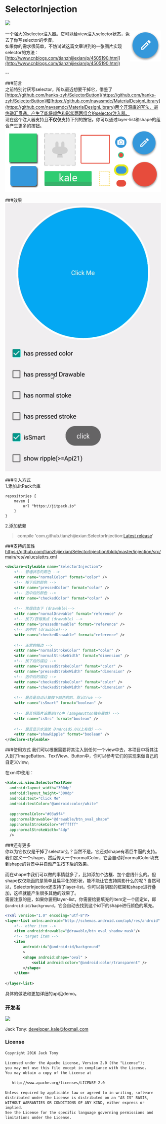 # SelectorInjection    
[![](https://jitpack.io/v/tianzhijiexian/SelectorInjection.svg)](https://jitpack.io/#tianzhijiexian/SelectorInjection)

<img align="right" src='./demoPic/logo.png' width='100' height='100'/>

一个强大的selector注入器。它可以给view注入selector状态，免去了你写selector的步骤。  
如果你的需求很简单，不妨试试这篇文章讲到的一张图片实现selector的方法：[http://www.cnblogs.com/tianzhijiexian/p/4505190.html](http://www.cnblogs.com/tianzhijiexian/p/4505190.html)

--  

###前言   
之前特别讨厌写selector，所以最近想要干掉它，借鉴了[https://github.com/hanks-zyh/SelectorButton](https://github.com/hanks-zyh/SelectorButton)和[https://github.com/navasmdc/MaterialDesignLibrary](https://github.com/navasmdc/MaterialDesignLibrary)两个开源库的写法，最终融汇贯通，产生了能将颜色和形状两两组合的selector注入器。  
现在这个注入器支持且**不仅仅**支持下列的按钮，你可以通过layer-list和shape的组合产生更多的按钮。  
![image](./demoPic/view.png)

###效果   
![](./demoPic/demo.gif)

###引入方式  
1.添加JitPack仓库

```  
repositories {
	maven {
		url "https://jitpack.io"
	}
}
```   

2.添加依赖  
> compile 'com.github.tianzhijiexian:SelectorInjection:[Latest release](https://github.com/tianzhijiexian/SelectorInjection/releases)'

###支持的属性   
https://github.com/tianzhijiexian/SelectorInjection/blob/master/injection/src/main/res/values/attrs.xml   

```xml
<declare-styleable name="SelectorInjection">
    <!-- 普通状态的颜色 -->
    <attr name="normalColor" format="color" />
    <!-- 按下后的颜色 -->
    <attr name="pressedColor" format="color" />
    <!-- 选中后的颜色 -->
    <attr name="checkedColor" format="color" />

    <!-- 常规状态下 (drawable)-->
    <attr name="normalDrawable" format="reference" />
    <!-- 按下/获得焦点 (drawable) -->
    <attr name="pressedDrawable" format="reference" />
    <!-- 选中时 (drawable)-->
    <attr name="checkedDrawable" format="reference" />

    <!-- 正常的描边 -->
    <attr name="normalStrokeColor" format="color" />
    <attr name="normalStrokeWidth" format="dimension" />
    <!-- 按下后的描边 -->
    <attr name="pressedStrokeColor" format="color" />
    <attr name="pressedStrokeWidth" format="dimension" />
    <!-- 选中后的描边 -->
    <attr name="checkedStrokeColor" format="color" />
    <attr name="checkedStrokeWidth" format="dimension" />

    <!-- 是否是自动计算按下颜色的的，默认true -->
    <attr name="isSmart" format="boolean" />

    <!-- 是否将图片设置到src中 (ImageButton独有属性) -->
    <attr name="isSrc" format="boolean" />

    <!-- 是否显示水波纹（Android5.0以上有效）-->
    <attr name="showRipple" format="boolean" />
</declare-styleable>
```  

###使用方式
我们可以根据需要将其注入到任何一个view中去，本项目中将其注入到了ImageButton、TextView、Button中，你可以参考它们的实现来做自己的自定义view。

在xml中使用：  
```xml   
<kale.ui.view.SelectorTextView
  android:layout_width="300dp"
  android:layout_height="300dp"
  android:text="Click Me"
  android:textColor="@android:color/white"

  app:normalColor="#03a9f4"
  app:normalDrawable="@drawable/btn_oval_shape"
  app:normalStrokeColor="#ffffff"
  app:normalStrokeWidth="4dp"
  />
```   

###还有更多  
你以为它仅仅是干掉了selector么？当然不是，它还对shape有着巨牛逼的支持。我们定义一个shape，然后传入一个normalColor，它会自动将normalColor填充到shape的背景中并自动产生按下后的效果。  

而在shape中我们可以做的事情就多了，比如添加个边框、加个虚线什么的。但shape仅仅能画的是简单且扁平化的形状，能不能让它支持阴影什么的呢？当然可以，SelectorInjection还支持了layer-list。你可以将阴影的框架和shape进行叠加，这样就能产生很多其他的效果了。  
需要注意的是，如果你要用layer-list，你需要给要填充的item定一个固定id，即`@android:id/background`，它会自动去找到这个id下的shape进行颜色的填充。  

```xml
<?xml version="1.0" encoding="utf-8"?>
<layer-list xmlns:android="http://schemas.android.com/apk/res/android" >
    <!-- other item -->
    <item android:drawable="@drawable/btn_oval_shadow_mask"/>
    <!-- target item -->
    <item
        android:id="@android:id/background"
        >
        <shape android:shape="oval" >
            <solid android:color="@android:color/transparent" />
        </shape>
    </item>

</layer-list>
```

具体的做法和更加详细的api见demo。

### 开发者
![](https://avatars3.githubusercontent.com/u/9552155?v=3&s=460)

Jack Tony: <developer_kale@foxmail.com>  

### License

    Copyright 2016 Jack Tony

    Licensed under the Apache License, Version 2.0 (the "License");
    you may not use this file except in compliance with the License.
    You may obtain a copy of the License at

       http://www.apache.org/licenses/LICENSE-2.0

    Unless required by applicable law or agreed to in writing, software
    distributed under the License is distributed on an "AS IS" BASIS,
    WITHOUT WARRANTIES OR CONDITIONS OF ANY KIND, either express or implied.
    See the License for the specific language governing permissions and
    limitations under the License.
